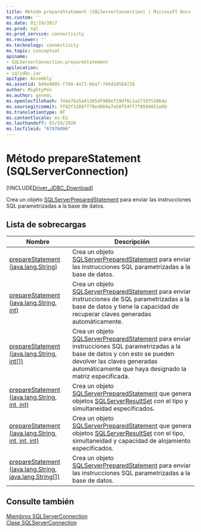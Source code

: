 ```yaml
---
title: Método prepareStatement (SQLServerConnection) | Microsoft Docs
ms.custom: ''
ms.date: 01/19/2017
ms.prod: sql
ms.prod_service: connectivity
ms.reviewer: ''
ms.technology: connectivity
ms.topic: conceptual
apiname:
- SQLServerConnection.prepareStatement
apilocation:
- sqljdbc.jar
apitype: Assembly
ms.assetid: bd4e4085-f704-4a73-b6a7-7d443d564728
author: MightyPen
ms.author: genemi
ms.openlocfilehash: 744e76a5a41305df909ef29df6c1a1719751064e
ms.sourcegitcommit: ff82f3260ff79ed860a7a58f54ff7f0594851e6b
ms.translationtype: HT
ms.contentlocale: es-ES
ms.lasthandoff: 03/29/2020
ms.locfileid: "67976096"
---
```

# <a name="preparestatement-method-sqlserverconnection"></a>Método prepareStatement (SQLServerConnection)
[!INCLUDE[Driver_JDBC_Download](../../../includes/driver_jdbc_download.md)]

  Crea un objeto [SQLServerPreparedStatement](../../../connect/jdbc/reference/sqlserverpreparedstatement-class.md) para enviar las instrucciones SQL parametrizadas a la base de datos.  
  
## <a name="overload-list"></a>Lista de sobrecargas  
  
|Nombre|Descripción|  
|----------|-----------------|  
|[prepareStatement (java.lang.String)](../../../connect/jdbc/reference/preparestatement-method-java-lang-string.md)|Crea un objeto [SQLServerPreparedStatement](../../../connect/jdbc/reference/sqlserverpreparedstatement-class.md) para enviar las instrucciones SQL parametrizadas a la base de datos.|  
|[prepareStatement (java.lang.String, int)](../../../connect/jdbc/reference/preparestatement-method-java-lang-string-int.md)|Crea un objeto [SQLServerPreparedStatement](../../../connect/jdbc/reference/sqlserverpreparedstatement-class.md) para enviar instrucciones de SQL parametrizadas a la base de datos y tiene la capacidad de recuperar claves generadas automáticamente.|  
|[prepareStatement (java.lang.String, int&#91;&#93;)](../../../connect/jdbc/reference/preparestatement-method-java-lang-string.md)|Crea un objeto [SQLServerPreparedStatement](../../../connect/jdbc/reference/sqlserverpreparedstatement-class.md) para enviar instrucciones SQL parametrizadas a la base de datos y con esto se pueden devolver las claves generadas automáticamente que haya designado la matriz especificada.|  
|[prepareStatement (java.lang.String, int, int)](../../../connect/jdbc/reference/preparestatement-method-java-lang-string-int-int.md)|Crea un objeto [SQLServerPreparedStatement](../../../connect/jdbc/reference/sqlserverpreparedstatement-class.md) que genera objetos [SQLServerResultSet](../../../connect/jdbc/reference/sqlserverresultset-class.md) con el tipo y simultaneidad especificados.|  
|[prepareStatement (java.lang.String, int, int, int)](../../../connect/jdbc/reference/preparestatement-method-java-lang-string-int-int-int.md)|Crea un objeto [SQLServerPreparedStatement](../../../connect/jdbc/reference/sqlserverpreparedstatement-class.md) que genera objetos [SQLServerResultSet](../../../connect/jdbc/reference/sqlserverresultset-class.md) con el tipo, simultaneidad y capacidad de alojamiento especificados.|  
|[prepareStatement (java.lang.String, java.lang.String&#91;&#93;)](../../../connect/jdbc/reference/preparestatement-method-java-lang-string-java-lang-string.md)|Crea un objeto [SQLServerPreparedStatement](../../../connect/jdbc/reference/sqlserverpreparedstatement-class.md) para enviar las instrucciones SQL parametrizadas a la base de datos.|  
  
## <a name="see-also"></a>Consulte también  
 [Miembros SQLServerConnection](../../../connect/jdbc/reference/sqlserverconnection-members.md)   
 [Clase SQLServerConnection](../../../connect/jdbc/reference/sqlserverconnection-class.md)  
  
  
